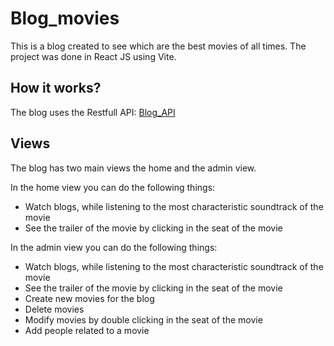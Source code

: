 # Blog_movies

This is a blog created to see which are the best movies of all times. The project was done in React JS using Vite. 

## How it works?

The blog uses the Restfull API: [Blog_API](https://github.com/Jose-Prince/Blog_API)

## Views
The blog has two main views the home and the admin view.

In the home view you can do the following things:
- Watch blogs, while listening to the most characteristic soundtrack of the movie
- See the trailer of the movie by clicking in the seat of the movie

In the admin view you can do the following things:
- Watch blogs, while listening to the most characteristic soundtrack of the movie
- See the trailer of the movie by clicking in the seat of the movie
- Create new movies for the blog
- Delete movies
- Modify movies by double clicking in the seat of the movie
- Add people related to a movie
